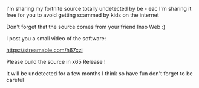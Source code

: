 I'm sharing my fortnite source totally undetected by be - eac I'm sharing it free for you to avoid getting scammed by kids on the internet

Don't forget that the source comes from your friend Inso Web :)

I post you a small video of the software:

https://streamable.com/h67czi


Please build the source in x65 Release !

It will be undetected for a few months I think so have fun don't forget to be careful 

